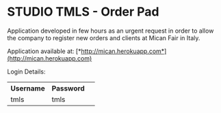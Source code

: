 # STUDIO TMLS - Order Pad
<p>Application developed in few hours as an urgent request in order to allow the company to register new orders and clients at Mican Fair in Italy.</p>
 
Application available at: [*http://mican.herokuapp.com*](http://mican.herokuapp.com)

Login Details:

<table>
  <tr>
    <th>Username</th><th>Password</th>
  </tr>
  <tr>
    <td>tmls</td><td>tmls</td><td>
  </tr>
</table>

